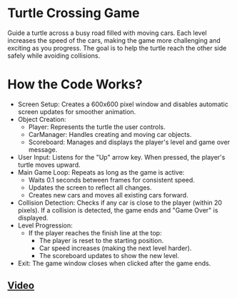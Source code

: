 #  Turtle Crossing Game
Guide a turtle across a busy road filled with moving cars. 
Each level increases the speed of the cars, making the game more challenging and exciting as you progress. 
The goal is to help the turtle reach the other side safely while avoiding collisions.
# How the Code Works?
- Screen Setup: Creates a 600x600 pixel window and disables automatic screen updates for smoother animation.
- Object Creation:
    - Player: Represents the turtle the user controls.
    - CarManager: Handles creating and moving car objects.
    - Scoreboard: Manages and displays the player's level and game over message.
- User Input: Listens for the "Up" arrow key. When pressed, the player's turtle moves upward.
- Main Game Loop: Repeats as long as the game is active:
     - Waits 0.1 seconds between frames for consistent speed.
     - Updates the screen to reflect all changes.
     - Creates new cars and moves all existing cars forward.
- Collision Detection: Checks if any car is close to the player (within 20 pixels). If a collision is detected, the game ends and "Game Over" is displayed.
- Level Progression:
     - If the player reaches the finish line at the top:
          - The player is reset to the starting position.
          - Car speed increases (making the next level harder).
          - The scoreboard updates to show the new level.
- Exit: The game window closes when clicked after the game ends.
## [Video](https://drive.google.com/file/d/1p_JOa2AQKNVkarFQE39qRPi-s_zCF8yR/view?usp=sharing)

